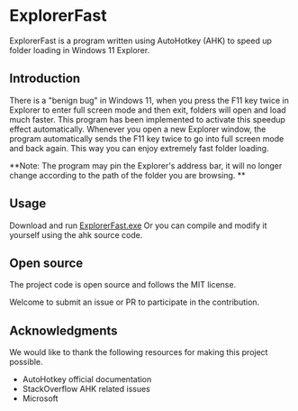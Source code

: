 # ExplorerFast

ExplorerFast is a program written using AutoHotkey (AHK) to speed up folder loading in Windows 11 Explorer. 

## Introduction

There is a "benign bug" in Windows 11, when you press the F11 key twice in Explorer to enter full screen mode and then exit, folders will open and load much faster.
This program has been implemented to activate this speedup effect automatically. Whenever you open a new Explorer window, the program automatically sends the F11 key twice to go into full screen mode and back again. This way you can enjoy extremely fast folder loading. 

**Note: The program may pin the Explorer's address bar, it will no longer change according to the path of the folder you are browsing. ** 

## Usage

Download and run [ExplorerFast.exe](https://github.com/YuanQinHongXin/ExplorerFast/releases/download/v1.0.0/ExplorerFast.exe)
Or you can compile and modify it yourself using the ahk source code. 

## Open source

The project code is open source and follows the MIT license.

Welcome to submit an issue or PR to participate in the contribution.

## Acknowledgments

We would like to thank the following resources for making this project possible.

- AutoHotkey official documentation 
- StackOverflow AHK related issues
- Microsoft 
